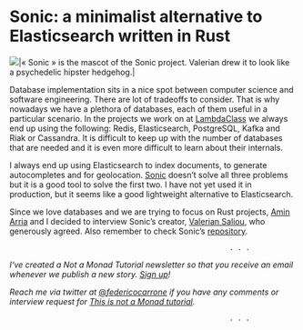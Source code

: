 # Sonic: a minimalist alternative to Elasticsearch written in Rust

![](https://miro.medium.com/max/904/1*ur9rT3EUiunAzys52MePnQ.jpeg)|« Sonic » is the mascot of the Sonic project. Valerian drew it to look like a psychedelic hipster hedgehog.|
 

Database implementation sits in a nice spot between computer science and software engineering. There are lot of tradeoffs to consider. That is why nowadays we have a plethora of databases, each of them useful in a particular scenario. In the projects we work on at [LambdaClass](https://lambdaclass.com/) we always end up using the following: Redis, Elasticsearch, PostgreSQL, Kafka and Riak or Cassandra. It is difficult to keep up with the number of databases that are needed and it is even more difficult to learn about their internals.

I always end up using Elasticsearch to index documents, to generate autocompletes and for geolocation. [Sonic](https://github.com/valeriansaliou/sonic) doesn’t solve all three problems but it is a good tool to solve the first two. I have not yet used it in production, but it seems like a good lightweight alternative to Elasticsearch.

Since we love databases and we are trying to focus on Rust projects, [Amin Arria](http://twitter.com/nenearria) and I decided to interview Sonic’s creator, [Valerian Saliou,](https://github.com/valeriansaliou) who generously agreed. Also remember to check Sonic’s [repository](https://github.com/valeriansaliou/sonic).

                                                          . . . 
_I‘ve created a Not a Monad Tutorial newsletter so that you receive an email whenever we publish a new story._ [_Sign up_](https://mailchi.mp/9302d4f60de9/not-a-monad-tutorial)_!_

_Reach me via twitter at_ [@_federicocarrone_](https://twitter.com/federicocarrone/) _if you have any comments or interview request for_ [_This is not a Monad tutorial_](https://medium.com/this-is-not-a-monad-tutorial/)_._   

                                                          . . . 


